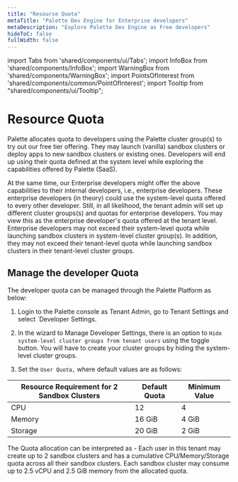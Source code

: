 ```yaml
---
title: "Resourse Quota"
metaTitle: "Palette Dev Engine for Enterprise developers"
metaDescription: "Explore Palette Dev Engine as Free developers"
hideToC: false
fullWidth: false
---
```


import Tabs from 'shared/components/ui/Tabs';
import InfoBox from 'shared/components/InfoBox';
import WarningBox from 'shared/components/WarningBox';
import PointsOfInterest from 'shared/components/common/PointOfInterest';
import Tooltip from "shared/components/ui/Tooltip";



# Resource Quota

Palette allocates quota to developers using the Palette cluster group(s) to try out our free tier offering. They may launch (vanilla) sandbox clusters or deploy apps to new sandbox clusters or existing ones. Developers will end up using their quota defined at the system level while exploring the capabilities offered by Palette (SaaS). 


At the same time, our Enterprise developers might offer the above capabilities to their internal developers, i.e., enterprise developers. These enterprise developers (in theory) could use the system-level quota offered to every other developer. Still, in all likelihood, the tenant admin will set up different cluster groups(s) and quotas for enterprise developers. You may view this as the enterprise developer's quota offered at the tenant level.
Enterprise developers may not exceed their system-level quota while launching sandbox clusters in system-level cluster group(s). In addition, they may not exceed their tenant-level quota while launching sandbox clusters in their tenant-level cluster groups.

## Manage the developer Quota

The developer quota can be managed through the Palette Platform as below:

1. Login to the Palette console as Tenant Admin, go to Tenant Settings and select `Developer Settings.


2. In the wizard to Manage Developer Settings, there is an option to `Hide system-level cluster groups from tenant users` using the toggle button. You will have to create your cluster groups by hiding the system-level cluster groups.


3. Set the `User Quota,` where default values are as follows:

|**Resource Requirement for 2 Sandbox Clusters**|**Default Quota**|**Minimum Value**|
|--------|-------------|-------------|
|CPU|12|4|
|Memory| 16 GiB|4 GiB|
|Storage| 20 GiB|2 GiB|

<InfoBox>
The Quota allocation can be interpreted as - Each user in this tenant may create up to 2 sandbox clusters and has a cumulative CPU/Memory/Storage quota across all their sandbox clusters. Each sandbox cluster may consume up to 2.5 vCPU and 2.5 GiB memory from the allocated quota.
</InfoBox>

<br />

